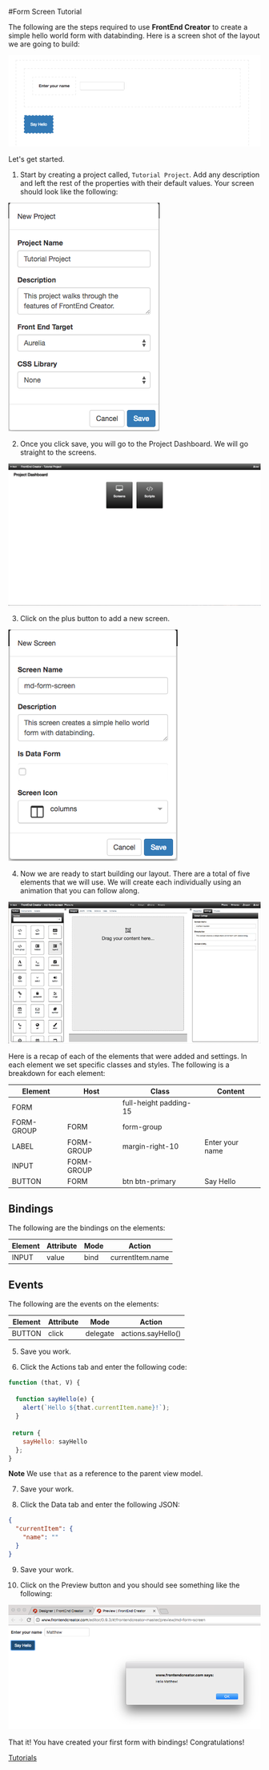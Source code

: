#Form Screen Tutorial

The following are the steps required to use **FrontEnd Creator** to create a simple hello world form with databinding. Here is a screen shot of the layout we are going to build:

![Tutorial Project](../assets/images/tutorials/tutorial-form-designer.png)


Let's get started.

1. Start by creating a project called, `Tutorial Project`. Add any description and left the rest of the properties with their default values. Your screen should look like the following:

  ![Tutorial Project](../assets/images/tutorials/tutorial-project.png)

2. Once you click save, you will go to the Project Dashboard. We will go straight to the screens.

  ![Tutorial Project Dashboard](../assets/images/tutorials/tutorial-project-dashboard.png)

3. Click on the plus button to add a new screen.

  ![Tutorial Screen Properties](../assets/images/tutorials/tutorial-form-screen-properties.png)

4. Now we are ready to start building our layout. There are a total of five elements that we will use. We will create each individually using an animation that you can follow along.

  ![Tutorial Form Animation](../assets/images/tutorials/tutorial-form-screen.gif)

  Here is a recap of each of the elements that were added and settings. In each element we set specific classes and styles. The following is a breakdown for each element:

  Element | Host | Class | Content
  --- | --- | --- |---
  FORM |  | full-height padding-15 | 
  FORM-GROUP | FORM | form-group | 
  LABEL | FORM-GROUP | margin-right-10 | Enter your name
  INPUT | FORM-GROUP |  | 
  BUTTON | FORM | btn btn-primary | Say Hello

  ## Bindings
  The following are the bindings on the elements:

  Element | Attribute | Mode | Action
  --- | --- | --- |---
  INPUT | value | bind | currentItem.name

  ## Events
  The following are the events on the elements:

  Element | Attribute | Mode | Action
  --- | --- | --- |---
  BUTTON | click | delegate | actions.sayHello()

5. Save you work.

6. Click the Actions tab and enter the following code:

  ```javascript
  function (that, V) {

    function sayHello(e) {
      alert(`Hello ${that.currentItem.name}!`);
    }

   return {
      sayHello: sayHello
    };
  }
  ```

  **Note** We use `that` as a reference to the parent view model.

7. Save your work.

8. Click the Data tab and enter the following JSON:

  ```json
  {
    "currentItem": {
      "name": ""
    }
  }
  ```

9. Save your work.

10. Click on the Preview button and you should see something like the following:

  ![Tutorial Flexbox Preview](../assets/images/tutorials/tutorial-form-preview.png)

That it! You have created your first form with bindings! Congratulations!

[ Tutorials ](tutorials/tutorials)

